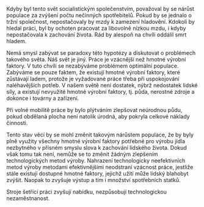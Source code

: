 Kdyby byl tento svět socialistickým společenstvím, považoval by se nárůst populace za zvýšení počtu nečinných spotřebitelů. Pokud by se jednalo o tržní společnost, nepostačovaly by mzdy k zamezení hladovění. Kdokoli by hledal práci, byl by ochoten pracovat za libovolně nízkou mzdu, i kdyby nepostačovala k zachování života. Rád by alespoň na chvíli oddálil smrt hladem.

Nemá smysl zabývat se paradoxy této hypotézy a diskutovat o problémech takového světa. Náš svět je jiný. Práce je vzácnější než hmotné výrobní faktory. V tuto chvíli se nezabýváme problémem optimální populace. Zabýváme se pouze faktem, že existují hmotné výrobní faktory, které zůstávají ladem, protože je vyžadované práce třeba při uspokojování naléhavějších potřeb. V našem světě není dostatek, nýbrž nedostatek lidské síly, a existují nevyužité hmotné výrobní faktory, tj. půda, nerostné zdroje a dokonce i továrny a zařízení.

Při volné mobilitě práce by bylo plýtváním zlepšovat neúrodnou půdu, pokud obdělaná plocha není natolik úrodná, aby pokryla celkové náklady činnosti.

Tento stav věcí by se mohl změnit takovým nárůstem populace, že by byly plně využity všechny hmotné výrobní faktory potřebné pro výrobu jídla nezbytného v přísném smyslu slova k zachování lidského života. Dokud však tomu tak není, nemůže se to změnit žádným zlepšením technologických metod výroby. Nahrazení technologicky neefektivních metod výroby metodami efektivnějšími neodstraní vzácnost práce, jestliže stále existují dostupné hmotné faktory, jejichž užití může lidský blahobyt zvýšit. Naopak to zvyšuje výstup a tím i množství spotřebních statků.

Stroje šetřící práci zvyšují nabídku, nezpůsobují technologickou nezaměstnanost.